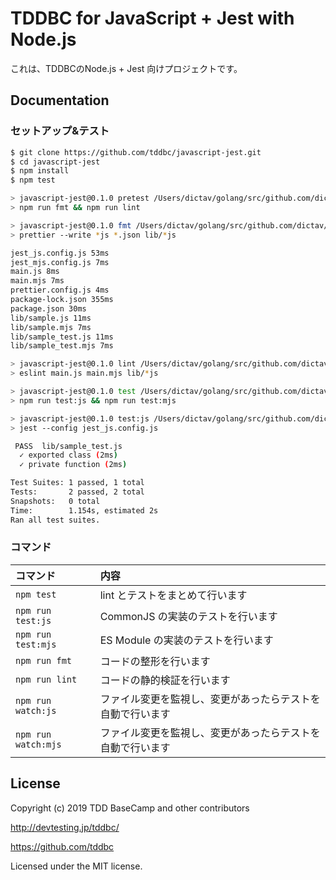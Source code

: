 # TDDBC for JavaScript + Jest with Node.js

これは、TDDBCのNode.js + Jest 向けプロジェクトです。

## Documentation

### セットアップ&テスト


```sh
$ git clone https://github.com/tddbc/javascript-jest.git
$ cd javascript-jest
$ npm install
$ npm test

> javascript-jest@0.1.0 pretest /Users/dictav/golang/src/github.com/dictav/javascript-jest
> npm run fmt && npm run lint

> javascript-jest@0.1.0 fmt /Users/dictav/golang/src/github.com/dictav/javascript-jest
> prettier --write *js *.json lib/*js

jest_js.config.js 53ms
jest_mjs.config.js 7ms
main.js 8ms
main.mjs 7ms
prettier.config.js 4ms
package-lock.json 355ms
package.json 30ms
lib/sample.js 11ms
lib/sample.mjs 7ms
lib/sample_test.js 11ms
lib/sample_test.mjs 7ms

> javascript-jest@0.1.0 lint /Users/dictav/golang/src/github.com/dictav/javascript-jest
> eslint main.js main.mjs lib/*js

> javascript-jest@0.1.0 test /Users/dictav/golang/src/github.com/dictav/javascript-jest
> npm run test:js && npm run test:mjs

> javascript-jest@0.1.0 test:js /Users/dictav/golang/src/github.com/dictav/javascript-jest
> jest --config jest_js.config.js

 PASS  lib/sample_test.js
  ✓ exported class (2ms)
  ✓ private function (2ms)

Test Suites: 1 passed, 1 total
Tests:       2 passed, 2 total
Snapshots:   0 total
Time:        1.154s, estimated 2s
Ran all test suites.
```

### コマンド

| コマンド            | 内容                                                       |
|:--------------------|:-----------------------------------------------------------|
| `npm test`          | lint とテストをまとめて行います                            |
| `npm run test:js`   | CommonJS の実装のテストを行います                          |
| `npm run test:mjs`  | ES Module の実装のテストを行います                         |
| `npm run fmt`       | コードの整形を行います                                     |
| `npm run lint`      | コードの静的検証を行います                                 |
| `npm run watch:js`  | ファイル変更を監視し、変更があったらテストを自動で行います |
| `npm run watch:mjs` | ファイル変更を監視し、変更があったらテストを自動で行います |


## License

Copyright (c) 2019 TDD BaseCamp and other contributors

http://devtesting.jp/tddbc/

https://github.com/tddbc

Licensed under the MIT license.

